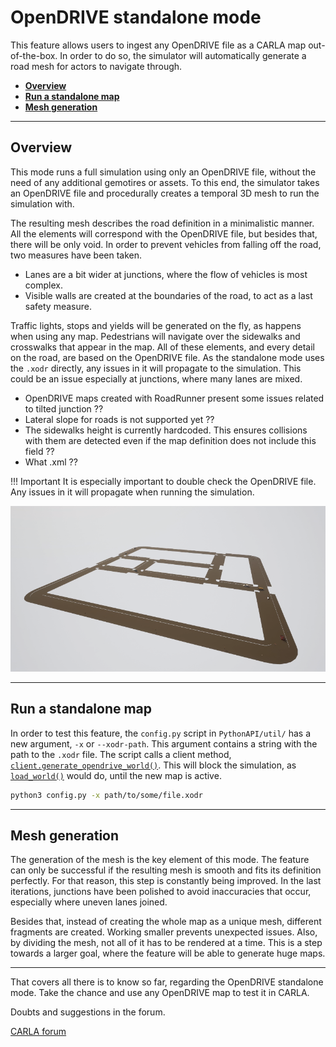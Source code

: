 # OpenDRIVE standalone mode

This feature allows users to ingest any OpenDRIVE file as a CARLA map out-of-the-box. In order to do so, the simulator will automatically generate a road mesh for actors to navigate through.  

*	[__Overview__](#overview)  
*	[__Run a standalone map__](#run-a-standalone-map)  
*	[__Mesh generation__](#mesh-generation)  

---
## Overview

This mode runs a full simulation using only an OpenDRIVE file, without the need of any additional gemotires or assets. To this end, the simulator takes an OpenDRIVE file and procedurally creates a temporal 3D mesh to run the simulation with.  

The resulting mesh describes the road definition in a minimalistic manner. All the elements will correspond with the OpenDRIVE file, but besides that, there will be only void. In order to prevent vehicles from falling off the road, two measures have been taken. 

*	Lanes are a bit wider at junctions, where the flow of vehicles is most complex.  
*	Visible walls are created at the boundaries of the road, to act as a last safety measure. 

Traffic lights, stops and yields will be generated on the fly, as happens when using any map. Pedestrians will navigate over the sidewalks and crosswalks that appear in the map. All of these elements, and every detail on the road, are based on the OpenDRIVE file. As the standalone mode uses the `.xodr` directly, any issues in it will propagate to the simulation. This could be an issue especially at junctions, where many lanes are mixed.

*	OpenDRIVE maps created with RoadRunner present some issues related to tilted junction ??
*	Lateral slope for roads is not supported yet ??
*	The sidewalks height is currently hardcoded. This ensures collisions with them are detected even if the map definition does not include this field ??
*	What .xml ??

!!! Important
    It is especially important to double check the OpenDRIVE file. Any issues in it will propagate when running the simulation.

![opendrive_standalone](img/opendrive_standalone.png)

---
## Run a standalone map

In order to test this feature, the `config.py` script in `PythonAPI/util/` has a new argument, `-x` or `--xodr-path`. This argument contains a string with the path to the `.xodr` file. The script calls a client method, [`client.generate_opendrive_world()`](python_api.md#carla.Client.generate_opendrive_world). This will block the simulation, as [`load_world()`](python_api.md#carla.World.load_world) would do, until the new map is active.

```sh
python3 config.py -x path/to/some/file.xodr
```

---
## Mesh generation

The generation of the mesh is the key element of this mode. The feature can only be successful if the resulting mesh is smooth and fits its definition perfectly. For that reason, this step is constantly being improved. In the last iterations, junctions have been polished to avoid inaccuracies that occur, especially where uneven lanes joined.  

Besides that, instead of creating the whole map as a unique mesh, different fragments are created. Working smaller prevents unexpected issues. Also, by dividing the mesh, not all of it has to be rendered at a time. This is a step towards a larger goal, where the feature will be able to generate huge maps.


---

That covers all there is to know so far, regarding the OpenDRIVE standalone mode. Take the chance and use any OpenDRIVE map to test it in CARLA.  

Doubts and suggestions in the forum. 

<div class="build-buttons">
<p>
<a href="https://forum.carla.org/" target="_blank" class="btn btn-neutral" title="Go to the CARLA forum">
CARLA forum</a>
</p>
</div>
